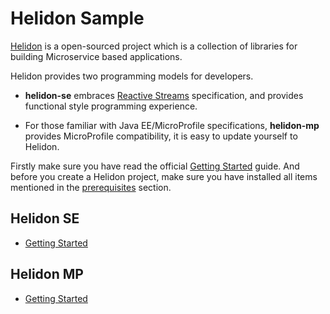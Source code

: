 # Helidon Sample 

[Helidon](https://helidon.io/) is a open-sourced project which is a collection of libraries for building Microservice based applications.

Helidon provides two programming models for developers.

* **helidon-se** embraces [Reactive Streams](https://www.reactive-steams.org) specification, and provides functional style programming experience.

* For those familiar with Java EE/MicroProfile specifications, **helidon-mp** provides MicroProfile compatibility, it is easy to update yourself to Helidon.  

Firstly make sure you have read the official [Getting Started](https://helidon.io/docs/latest/#/getting-started) guide. And before you create a Helidon project, make sure you have installed all items mentioned in the [prerequisites](https://helidon.io/docs/latest/#/getting-started/01_prerequisites) section.

## Helidon SE

* [Getting Started](./GS-SE.md)

## Helidon MP

* [Getting Started](./GS-MP.md)

